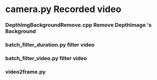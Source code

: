 # camera.py  Recorded video 
### DepthImgBackgroundRemove.cpp  Remove DepthImage 's Background 
### batch_filter_duration.py  filter video
### batch_filter_video.py   filter video
### video2frame.py  
